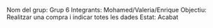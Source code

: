 Nom del grup: Grup 6
Integrants: Mohamed/Valeria/Enrique
Objectiu: Realitzar una compra i indicar totes les dades
Estat: Acabat

